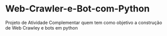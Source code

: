 # Web-Crawler-e-Bot-com-Python
Projeto de Atividade Complementar quem tem como objetivo a construção de Web Crawley e bots em python 

